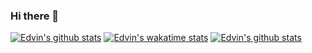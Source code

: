 ### Hi there 👋

 [![Edvin's github stats](https://github-readme-stats.vercel.app/api?username=edvinmegantara9&count_private=true&show_icons=true&theme=tokyonight&layout=compact)](https://github.com/anuraghazra/github-readme-stats)
 [![Edvin's wakatime stats](https://github-readme-stats.vercel.app/api/wakatime?username=edvinmegantara9&theme=tokyonight)](https://github.com/anuraghazra/github-readme-stats)
 [![Edvin's github stats](https://github-readme-stats.vercel.app/api/top-langs/?username=edvinmegantara9&count_private=true&theme=tokyonight&layout=compact)](https://github.com/anuraghazra/github-readme-stats)

<!--
**edvinmegantara9/edvinmegantara9** is a ✨ _special_ ✨ repository because its `README.md` (this file) appears on your GitHub profile.

Here are some ideas to get you started: 

- 🔭 I’m currently working on ...
- 🌱 I’m currently learning ...
- 👯 I’m looking to collaborate on ...
- 🤔 I’m looking for help with ...
- 💬 Ask me about ...
- 📫 How to reach me: ...
- 😄 Pronouns: ...
- ⚡ Fun fact: ...
--!>
